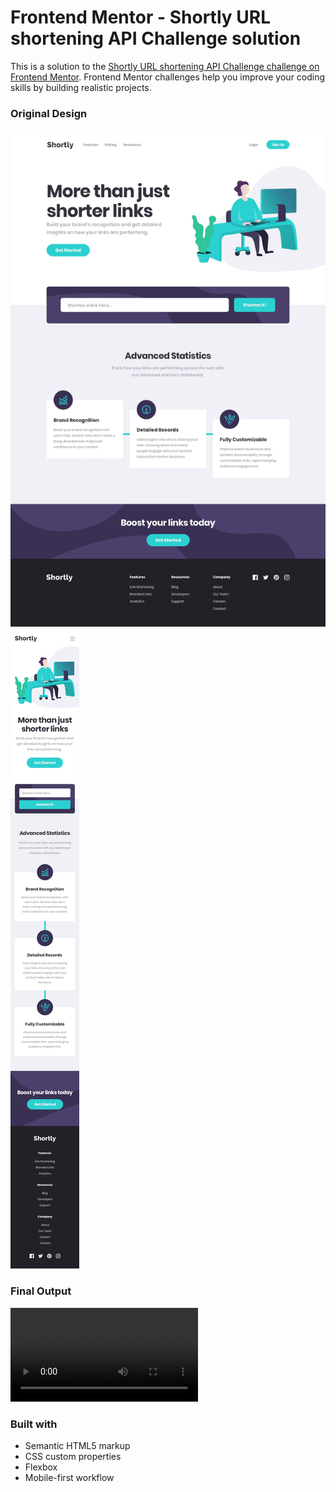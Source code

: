 # Frontend Mentor - Shortly URL shortening API Challenge solution

This is a solution to the [Shortly URL shortening API Challenge challenge on Frontend Mentor](https://www.frontendmentor.io/challenges/url-shortening-api-landing-page-2ce3ob-G). Frontend Mentor challenges help you improve your coding skills by building realistic projects.

### Original Design

![](./design/desktop-design.jpg)
![](./design/mobile-design.jpg)

### Final Output

![](./Frontend-Mentor-Shortly-URL-shortening-API-Challenge.mp4)

### Built with

- Semantic HTML5 markup
- CSS custom properties
- Flexbox
- Mobile-first workflow
